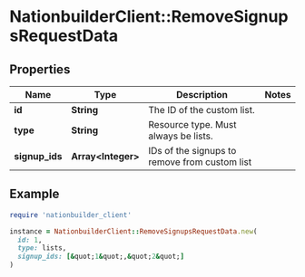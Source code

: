# NationbuilderClient::RemoveSignupsRequestData

## Properties

| Name | Type | Description | Notes |
| ---- | ---- | ----------- | ----- |
| **id** | **String** | The ID of the custom list. |  |
| **type** | **String** | Resource type. Must always be lists. |  |
| **signup_ids** | **Array&lt;Integer&gt;** | IDs of the signups to remove from custom list |  |

## Example

```ruby
require 'nationbuilder_client'

instance = NationbuilderClient::RemoveSignupsRequestData.new(
  id: 1,
  type: lists,
  signup_ids: [&quot;1&quot;,&quot;2&quot;]
)
```

